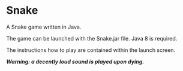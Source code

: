 # Snake
A Snake game written in Java.

The game can be launched with the Snake.jar file. Java 8 is required.

The instructions how to play are contained within the launch screen.

_**Warning: a decently loud sound is played upon dying.**_
